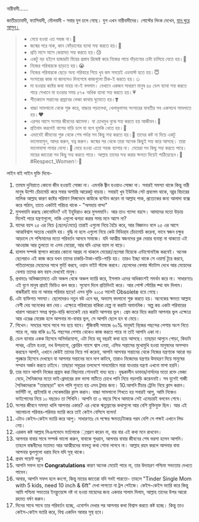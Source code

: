 নারীবাদী......

জাতীয়তাবাদী, ফ্যাসিবাদী, মৌলবাদী - সবার যুগ চলে গেছে। যুগ এখন নারীবাদীদের।
পোস্টের লিংক দেখেন, [যান ঘুরে আসুন।](https://m.facebook.com/groups/194100972171971/permalink/221285142786887/)

> - মেয়ে হওয়া এত সহজ না।🙂
> - জন্মের পরে নাক, কান ফোঁড়ানোর ব্যাথা সহ্য করতে হয়।🙂
> - প্রতি মাসে মাসে কেয়ামত সহ্য করতে হয়।😓
> - একটু বড় হইলে হাজারটা বিয়ের প্রস্তাব রিজেক্ট করে নিজের পায়ে দাঁড়ানোর চেষ্টা চালিয়ে যেতে হয়।🙂
> - নিজের পরিবারকে ছাড়তে হয়।😭
> - নিজের পরিবারকে ছেড়ে অন্য পরিবারে গিয়ে খুব কম সময়েই এডযাস্ট হতে হয়।😇
> - সংসারের কাজ না জানলেও দিনশেষে কাজগুলো ঠিক-ই করতে হয়।☺️
> - মা হওয়ার কষ্টের কথা নাহয় না-ই বললাম। যেখানে একজন সাধারণ মানুষ ৪৫ ডেল ব্যাথা সহ্য করতে পারে সেখানে মা হওয়ার সময় ৫৭+ অধিক ব্যাথা সহ্য করতে হয়।💗
> - শীতকালে সন্তানের প্রস্রাবের ভেজা কাথায় ঘুমোতে হয়।❣️
> - বাচ্চা সামলানো থেকে শুরু করে, বাচ্চার পড়ালেখা, খেলাধুলাসহ সংসারের যাবতীয় সব একসাথে সামলাতে হয়।❤️
> - এরপর আসে সংসার জীবনের ঝামেলা। যা চোখমুখ বুঝে সহ্য করতে হয় আজীবন।🤗
> - প্রতিবাদ করলেই বাপের বাড়ি চলে যা বলে হুমকি খেতে হয়।💬
> - এভাবেই জীবনের শুরু থেকে শেষ পর্যন্ত সব কিছু সহ্য করতে হয়।🙏
> তাদের কষ্ট না দিয়ে একটু ভালোবাসুন, আদর করুন, যত্ন করুন। জন্মের পর থেকে তারা অনেক কিছুই সহ্য করে আসছে। তারা ভালোবাসা পাবার যোগ্য।💌
> মেয়ে হওয়া এতো সহজ ব্যাপার না।
> মেয়েরা সব কিছু সহ্য করতে পারে।
> মায়ের জাতেরা সব কিছু সহ্য করতে পারে।
>  আল্লাহ তাদের সহ্য করার ক্ষমতা দিয়েই পাঠিয়েছেন।💞
> #Respect_Women✨🥀

লাইন বাই লাইন যুক্তি দিবো-
1. তামাম দুনিয়াতে কোনো জীব হওয়াই সোজা না। এমনকি জ্বীন হওয়াও সোজা না। সবারই সমস্যা থাকে কিন্তু নারী মানুষ উল্টো চেঁচামেচি করে সবার অশান্তি আরেকটু বাড়ায়। সবারই খুব ইউনিক সেট প্রবলেম থাকে, আ্রর বিচারের মালিক আল্লাহ কারণ কষ্টের পরিমাণ লিঙ্গভেদে কাউকে বন্টোন করেন না আল্লাহ পাক, প্রত্যেকের জন্য আলাদা বক্সে করে পাঠান, তাতে একটাই পরিচয় থাকে - "অসহায় বান্দা"
2. মুসলমানি করছে কোনোদিন? ওই ইহুদিরাও করে মুসলমানি। আর তাও গ্যান্দা বয়সে। আমাদের মতো উড়ায় দিলেই পারে যন্ত্রণাগুলো, নাকি এগুলো ঝগড়া করার সময় মনে আসে না?
3. যাদের বয়স ২৫ এর নিচে (ছেলে/মেয়ে) তারাই এগুলো নিয়ে হৈচৈ করে, আর বিজ্ঞানও বলে ২৫ এর আগে আত্মবিশ্বাস অত্যন্ত খেয়ালি হয়। বুদ্ধি না হলে এগুলো নিয়ে কেউ মিডিয়া্য চেঁচামেচি করেনা, ভাবে স্বজন চক্ষুর আড়ালে সে পশ্চিমাদের মতো পরিবর্তন আনবে সমাজে। যদি আত্মীয় স্বজনদের ব্লক দেয়ার ব্যবস্থা না থাকতো এই আওয়াজ আর তুলতো না এসব মেয়েরা, আর যদি এদের বয়স না বাড়ে।
4. হালাল সম্পর্ক স্থাপনে কারোর কোনো আগ্রহ না থাকলে মেয়েরা/ছেলেরা বিয়েকে এন্টাগোনাইজ করবেই। অনেক ছেলেরাও এই কাজ করে যখন তাদের চাকরি-টাকা-বাড়ি-গাড়ি হয়। তারও ইচ্ছা থাকে সে ওয়ার্ল্ড ট্যুর করবে, পতিতালয়ের মেয়েদের সাথে ফুর্তি করবে, ওয়ান নাইট স্ট্যান্ড করবে। ছেলেদের বেলায় স্ট্যাটাস দেখে আর মেয়েদের বেলায় তাদের কম বয়স দেখবেই মানুষ।
5. প্রথমতঃ অভিজ্ঞতামতে এটা অঞ্চল থেকে অঞ্চল ভ্যারি করে, ইসলাম এদের অধিকাংশই সমর্থন করে না। সাধারণতঃ এই যুগে মানুষ প্রায়ই ভিডিও কল করে। সুযোগ দিলে প্রতিদিনই করে। আর পোস্ট স্টোরির ক্থা বাদ দিলাম। বান্ধবীরাই যায় না আবার পরিবার ছাড়ে! এসব যুক্তি ২০১৫ সালেই Obsolete হয়ে গেছে।
6. এটা ব্যক্তিগত সমস্যা। ছেলেদেরও নতুন বউ এনে ঘর, অভ্যাস্ বদলানো শুরু করতে হয়। অনেকের ক্ষমতা আল্লাহ বেশী দেয় অনেকের কম দেয়। এক্ষে্ত্রে পরিবারের বাকিরা হেল্প না করাটা অমানবিক। অল্প কয় একটা পরিবারের খারাপ আচরণে সমগ্র শ্বশুর-বাড়ি জাতকেই হেয় করাটা আপনার ভুল। প্রেম করে বিয়ে করাটা আপনার ভুল এক্ষেত্রে আর এরেঞ্জ মেরেজ হলে আপনার মা-বাবার ভুল, সে আপনি ছেলে হন বা মেয়ে।
7. শিখেন। সময়ের সাথে সাথে সব হয়ে যাবে। পুঁজিবাদী সমাজে ৬০% মানুষই নি্জের পছন্দের পেশায় অংশ নিতে পারে না, আর বাকি ৪০% পছন্দের পেশায় থেকেও কাজ করতে পারে না তাই আপনি একা না।
8. ডেল ব্যাথার একক হিসেবে অনির্ভরযোগ্য, এটা নিয়ে বহু বছরই কথা হয়ে আসছে। তাছাড়া আগুনে পোড়া, কিডনি পাথর, এতিম হওয়া, নখ উপড়ানো, ক্লোরিন গ্যাসে শ্বাস নেয়া, এসিড সন্ত্রাসের মুখোমুখি হওয়া মানুষদের অসম্মান করছেন আপনি, এখানে কেউই তাদের নিয়ে গর্ব করেনা, আপনি আপনার সন্তানের থেকে নিজের যন্ত্রণাকে আরো বড় পুরষ্কার হিসেবে দেখছেন যা আপনার সন্তানের মনে দাগ কাটবে, তারাও নিজেদের যন্ত্রণার উদাহরণ দিয়ে মানুষের সম্মান অর্জন করতে চাইবে। তাছাড়া সমুদ্রের তলদেশে সাবমেরিনে মারা যাওয়ার যন্ত্রণা এখনো মাপা হয়নি।
9. তার মানে আপনি নিজের প্রস্রাব করা বিছানায় শোননাই বাধ্য হয়ে। যুদ্ধকালীন ডাক্তার/নার্সদের মতো রক্তে ভেজা বেডে, সৈনিকদের মতো ভাই-ব্রাদারের রক্ত ভাসা মাটিতে চোখে পানি নিয়ে গড়াগড়ি করেননাই। সব যুগেই গাজী সৈনিকদেরকে "তারছেড়া" বলে গালি শুনতে হয় এসব ট্রমার জন্য।
10.আপনি টিচার ট্রেনিং নিয়ে ক্লাস করান। ভার্সিটি না, প্রাইমারি বা সেকেন্ডারির ক্লাস করান। বাচ্চা সামলানো শিখতে হয় সবারই আপু, আমি নিজেও ভাইপোদের নিয়ে ১০ বছরেও তা শিখিনি। আপনি তা ৩ বছরে শিখে আমাকে সেই এমেচারই বলবেন শেষে।
11. সংসার জীবনে সমস্যা খালি আপনার একার? এর থেকে ঋতুস্রাবের কথাগুলো আর বেশি যুক্তিযুক্ত ছিল। আর এই আলোচনা পরিবার-পরিবার ভ্যারি করে তাই কেইস বেসিসে বলেন! 
12. এটাও কেইস-কেইস ভ্যারি করে আপু। সাধারণতঃ যে পক্ষের ক্ষমতা/টাকার গরম বেশি সে পক্ষই এখানে লিড নেয়।
13. এরকম কষ্ট আল্লাহ লিঞগভেদে মর্তলোকে ্প্রেরণ করেন না, বার বার এই কথা মনে রাখবেন।
14. আপনার বাবার সাথে সম্পর্ক ভালো করুন, বাবাকে শুধরান, আপনার বাবার জীবনের শেষ ভরসা হলেন আপনি। তাহলে বান্ধবীদের মতামত আর আত্মীয়দের ফালতু কথা শোনা লাগবে না। আল্লাহ রহম করলে আপনার বাবা আপনার ভুলগুলো ধরায় দিবে যদি সুস্থ থাকে।
15. প্রথম পয়েন্ট পড়ুন
16. আপনি সফল হলে **Congratulations** কারণ অনেক মেয়েই পারে না, তার উদাহরণ পশ্চিমা সভ্যতায় দেখতে পাবেন।
17. আবার, আপনি সফল হলে কংগো, কিন্তু মায়ের জাতেরা যদি সবই পারতো- তাহলে "Tinder Single Mom with 5 kids, need 10 inch & 6ft" দেখা লাগতো না ট্রল পেইজে। কেইস-কেইস ভ্যারি করে কিন্তু আমি পশ্চিমা সভ্যতার ইনফ্লুয়েন্সে নষ্ট না হওয়া মায়েদের জন্য একবার সালাম দিলাম, আল্লাহ তাদের উপর আরো রহমত বর্ষণ করুন। 
18. দিনের সাথে সাথে তার পরিবর্তন হচ্ছে, এবোর্শন দেখার পর আপনার কথা বিশ্বাস করতে কষ্ট হচ্ছে। কিন্তু তাও কেইস-কেইস ভ্যারি করে, বিশ্ব একদিন আবার সুস্থ হবে। 
